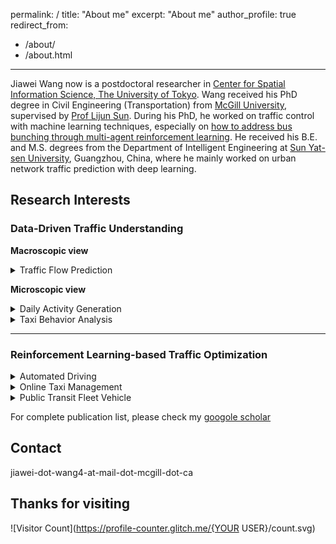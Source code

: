permalink: /
title: "About me"
excerpt: "About me"
author_profile: true
redirect_from: 
  - /about/
  - /about.html
---
Jiawei Wang now is a postdoctoral researcher in [Center for Spatial Information Science, The University of Tokyo](http://www.csis.u-tokyo.ac.jp/english/). Wang received his PhD degree in Civil Engineering (Transportation) from [McGill University](https://www.mcgill.ca/engineering/), supervised by [Prof Lijun Sun](https://lijunsun.github.io/). 
During his PhD, he worked on traffic control with machine learning techniques, especially on [how to address bus bunching through multi-agent reinforcement learning](https://transitgym.github.io/). He received his B.E. and M.S. degrees from the Department of Intelligent Engineering at [Sun Yat-sen University](http://www.sysu.edu.cn/cn/index.htm), Guangzhou, China, where he mainly worked on urban network traffic prediction with deep learning.

## Research Interests

### Data-Driven Traffic Understanding

**Macroscopic view**   
<details>
<summary>Traffic Flow Prediction</summary>
Wang J, Chen R, He Z. [Traffic speed prediction for urban transportation network: A path-based deep learning approach](https://www.sciencedirect.com/science/article/pii/S0968090X1831043X).  Transportation Research Part C: Emerging Technologies, 2019, 100: 372–385.
 </details>

**Microscopic view**  
<details>
<summary>Daily Activity Generation</summary>
Wang J, Jiang R, Yang C, et al. [Large language models as urban residents: An LLM agent framework for personal mobility generation](https://arxiv.org/abs/2402.14744). NeurIPS, 2024.  
 </details>

<details>
<summary>Taxi Behavior Analysis</summary>
 Cai H, Wang J*, Li B, et al. [Understanding the daily operations of electric taxis: From macro-patterns to micro-behaviors](https://www.sciencedirect.com/science/article/pii/S1361920924000361). Transportation Research Part D: Transport and Environment, 2024, 128: 104079
</details> 

---

### **Reinforcement Learning-based Traffic Optimization**
<details>
<summary>Automated Driving</summary>
Wang J, Shi T, Wu Y, et al. [[Multi-agent graph reinforcement learning for connected automated driving](https://arxiv.org/abs/2007.02794).  ICML Workshop on AI for Autonomous Driving (AIAD), 2020.
</details> 

<details>
<summary>Online Taxi Management</summary>
 Wang J, Cai H, Sun L, et al. [MERCI: Multi-agent reinforcement learning for enhancing on-demand electric taxi operations](https://www.sciencedirect.com/science/article/pii/S0360835224008337). Computers & Industrial Engineering, 2024: 110711.
 </details> 

<details>
<summary>Public Transit Fleet Vehicle</summary>

   - Wang J, Sun L. [Dynamic holding control to avoid bus bunching: A multi-agent deep reinforcement learning framework](https://www.sciencedirect.com/science/article/pii/S0968090X20305763). Transportation Research Part C: Emerging Technologies, 2020, 116: 102661.  
   
   - Wang J, Sun L. [Reducing bus bunching with asynchronous multi-agent reinforcement learning](https://arxiv.org/abs/2105.00376). IJCAI 2021.  
   
   - Wang J, Sun L. [Robust dynamic bus control: A distributional multi-agent reinforcement learning approach](https://ieeexplore.ieee.org/abstract/document/9994636). IEEE Transactions on Intelligent Transportation Systems, 2022, 24(4): 4075–4088.  
   
   - Wang J, Sun L. [Multi-objective multi-agent deep reinforcement learning to reduce bus bunching for multi-line services with a shared corridor](https://www.sciencedirect.com/science/article/pii/S0968090X2300298X). Transportation Research Part C: Emerging Technologies, 2023, 155: 104309.  
 </details> 

For complete publication list, please check my [googole scholar](https://scholar.google.com/citations?hl=zh-CN&user=Y1gU9wYAAAAJ&view_op=list_works&sortby=pubdate)

Contact
------
jiawei-dot-wang4-at-mail-dot-mcgill-dot-ca

Thanks for visiting
------
![Visitor Count](https://profile-counter.glitch.me/{YOUR USER}/count.svg)